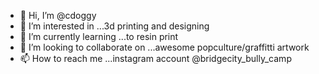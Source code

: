 - 👋 Hi, I’m @cdoggy
- 👀 I’m interested in ...3d printing and designing 
- 🌱 I’m currently learning ...to resin print
- 💞️ I’m looking to collaborate on ...awesome popculture/graffitti artwork
- 📫 How to reach me ...instagram account @bridgecity_bully_camp

<!---
cdoggy/cdoggy is a ✨ special ✨ repository because its `README.md` (this file) appears on your GitHub profile.
You can click the Preview link to take a look at your changes.
--->
